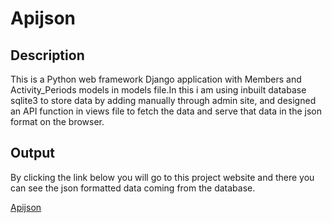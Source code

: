 # Apijson

## Description
This is a Python web framework Django application with Members and Activity_Periods models in models file.In this i am using inbuilt database sqlite3 to store data by adding manually through admin site, and designed an API function in views file to fetch the data and serve that data in the json format on the browser.

## Output
By clicking the link below you will go to this project website and there you can see the json formatted data coming from the database.

[Apijson](http://saikrishnap29.pythonanywhere.com )
